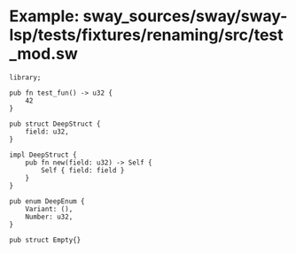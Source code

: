 # Example: sway_sources/sway/sway-lsp/tests/fixtures/renaming/src/test_mod.sw

```sway
library;

pub fn test_fun() -> u32 {
    42
}

pub struct DeepStruct {
    field: u32,
}

impl DeepStruct {
    pub fn new(field: u32) -> Self {
        Self { field: field }
    }
}

pub enum DeepEnum {
    Variant: (),
    Number: u32,
}

pub struct Empty{}

```

